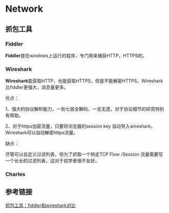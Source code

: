 # Network

## 抓包工具

### Fiddler

**Fiddler**是在windows上运行的程序，专门用来捕获HTTP，HTTPS的。

### Wireshark

**Wireshark**能获取HTTP，也能获取HTTPS，但是不能解密HTTPS。Wireshark 比fiddler更强大，消息量更多。

优点：

1、强大的协议解析能力，一到七层全解码，一览无遗，对于协议细节的研究特别有帮助。

2、对于https加密流量，只要将浏览器的session key 自动导入wireshark，Wireshark可以自动解密https流量。

缺点：

尽管可以自定义过滤列表，但为了抓取一个特定TCP Flow /Session 流量需要写一个长长的过滤列表，这对于初学者很不友好。



### Charles



## 参考链接

[抓包工具：fiddler和wireshark对比](https://zhuanlan.zhihu.com/p/44912855)

